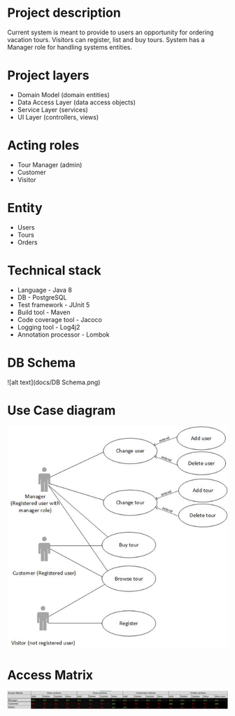 # Project description
Current system is meant to provide to users an opportunity for ordering vacation tours.
Visitors can register, list and buy tours. System has a Manager role for handling systems entities. 

# Project layers
+ Domain Model (domain entities)
+ Data Access Layer (data access objects)
+ Service Layer (services)
+ UI Layer (controllers, views)

# Acting roles
+ Tour Manager (admin)
+ Customer
+ Visitor

# Entity
+ Users
+ Tours
+ Orders

# Technical stack
+ Language - Java 8
+ DB - PostgreSQL
+ Test framework - JUnit 5
+ Build tool - Maven
+ Code coverage tool - Jacoco
+ Logging tool - Log4j2
+ Annotation processor - Lombok

# DB Schema
![alt text](docs/DB Schema.png)
# Use Case diagram
![alt text](docs/UML.jpg)

# Access Matrix
![alt text](docs/access_matrix.png)